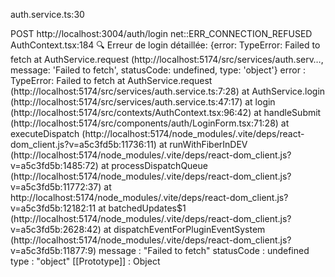 auth.service.ts:30 
 
 POST http://localhost:3004/auth/login net::ERR_CONNECTION_REFUSED
AuthContext.tsx:184 🔍 Erreur de login détaillée: 
{error: TypeError: Failed to fetch
    at AuthService.request (http://localhost:5174/src/services/auth.serv…, message: 'Failed to fetch', statusCode: undefined, type: 'object'}
error
: 
TypeError: Failed to fetch at AuthService.request (http://localhost:5174/src/services/auth.service.ts:7:28) at AuthService.login (http://localhost:5174/src/services/auth.service.ts:47:17) at login (http://localhost:5174/src/contexts/AuthContext.tsx:96:42) at handleSubmit (http://localhost:5174/src/components/auth/LoginForm.tsx:71:28) at executeDispatch (http://localhost:5174/node_modules/.vite/deps/react-dom_client.js?v=a5c3fd5b:11736:11) at runWithFiberInDEV (http://localhost:5174/node_modules/.vite/deps/react-dom_client.js?v=a5c3fd5b:1485:72) at processDispatchQueue (http://localhost:5174/node_modules/.vite/deps/react-dom_client.js?v=a5c3fd5b:11772:37) at http://localhost:5174/node_modules/.vite/deps/react-dom_client.js?v=a5c3fd5b:12182:11 at batchedUpdates$1 (http://localhost:5174/node_modules/.vite/deps/react-dom_client.js?v=a5c3fd5b:2628:42) at dispatchEventForPluginEventSystem (http://localhost:5174/node_modules/.vite/deps/react-dom_client.js?v=a5c3fd5b:11877:9)
message
: 
"Failed to fetch"
statusCode
: 
undefined
type
: 
"object"
[[Prototype]]
: 
Object
﻿
